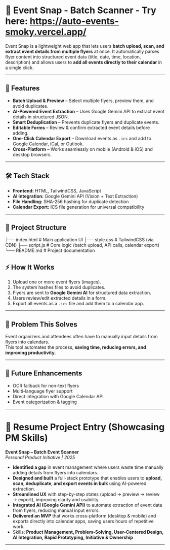 # 📸 Event Snap - Batch Scanner - Try here: https://auto-events-smoky.vercel.app/

Event Snap is a lightweight web app that lets users **batch upload, scan, and extract event details from multiple flyers** at once. It automatically parses flyer content into structured event data (title, date, time, location, description) and allows users to **add all events directly to their calendar** in a single click.  

---

## 🚀 Features  
- **Batch Upload & Preview** – Select multiple flyers, preview them, and avoid duplicates.  
- **AI-Powered Event Extraction** – Uses Google Gemini API to extract event details in structured JSON.  
- **Smart Deduplication** – Prevents duplicate flyers and duplicate events.  
- **Editable Forms** – Review & confirm extracted event details before adding.  
- **One-Click Calendar Export** – Download events as `.ics` and add to Google Calendar, iCal, or Outlook.  
- **Cross-Platform** – Works seamlessly on mobile (Android & iOS) and desktop browsers.  

---

## 🛠️ Tech Stack  
- **Frontend:** HTML, TailwindCSS, JavaScript  
- **AI Integration:** Google Gemini API (Vision + Text Extraction)  
- **File Handling:** SHA-256 hashing for duplicate detection  
- **Calendar Export:** ICS file generation for universal compatibility  

---

## 📂 Project Structure  
├── index.html # Main application UI
├── style.css # TailwindCSS (via CDN)
├── script.js # Core logic (batch upload, API calls, calendar export)
└── README.md # Project documentation

## ⚡ How It Works  
1. Upload one or more event flyers (images).  
2. The system hashes files to avoid duplicates.  
3. Flyers are sent to **Google Gemini AI** for structured data extraction.  
4. Users review/edit extracted details in a form.  
5. Export all events as a `.ics` file and add them to a calendar app.  

---

## 🎯 Problem This Solves  
Event organizers and attendees often have to manually input details from flyers into calendars.  
This tool automates the process, **saving time, reducing errors, and improving productivity**.  

---

## 🚧 Future Enhancements  
- OCR fallback for non-text flyers  
- Multi-language flyer support  
- Direct integration with Google Calendar API  
- Event categorization & tagging  


---

# 📌 Resume Project Entry (Showcasing PM Skills)

**Event Snap – Batch Event Scanner**  
*Personal Product Initiative | 2025*  
- **Identified a gap** in event management where users waste time manually adding details from flyers into calendars.  
- **Designed and built** a full-stack prototype that enables users to **upload, scan, deduplicate, and export events in bulk** using AI-powered extraction.  
- **Streamlined UX** with step-by-step states (upload → preview → review → export), improving clarity and usability.  
- **Integrated AI (Google Gemini API)** to automate extraction of event data from flyers, reducing manual input errors.  
- **Delivered an MVP** that works cross-platform (desktop & mobile) and exports directly into calendar apps, saving users hours of repetitive work.  
- Skills: **Product Management, Problem-Solving, User-Centered Design, AI Integration, Rapid Prototyping, Initiative & Ownership**  

---

